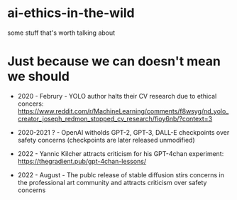 # ai-ethics-in-the-wild
some stuff that's worth talking about

# Just because we can doesn't mean we should

* 2020 - Februry - YOLO author halts their CV research due to ethical concers: https://www.reddit.com/r/MachineLearning/comments/f8wsyg/nd_yolo_creator_joseph_redmon_stopped_cv_research/fioy6nb/?context=3

* 2020-2021 ? - OpenAI witholds GPT-2, GPT-3, DALL-E checkpoints over safety concerns (checkpoints are later released unmodified)

* 2022 - Yannic Kilcher attracts criticism for his GPT-4chan experiment: https://thegradient.pub/gpt-4chan-lessons/

* 2022 - August - The publc release of stable diffusion stirs concerns in the professional art community and attracts criticism over safety concerns
